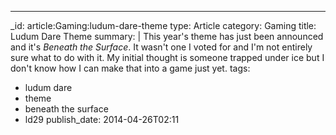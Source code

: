 ---
_id: article:Gaming:ludum-dare-theme
type: Article
category: Gaming
title: Ludum Dare Theme
summary: |
  This <time datetime="2014">year's</time> theme has just been announced and it's *Beneath the Surface*. It wasn't one I voted for and I'm not entirely sure what to do with it. My initial thought is someone trapped under ice but I don't know how I can make that into a game just yet.
tags: 
  - ludum dare
  - theme
  - beneath the surface
  - ld29
publish_date: 2014-04-26T02:11

